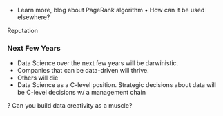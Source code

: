 - Learn more, blog about PageRank algorithm
	• How can it be used elsewhere?

Reputation


### Next Few Years
* Data Science over the next few years will be darwinistic.
* Companies that can be data-driven will thrive.
* Others will die
* Data Science as a C-level position. Strategic decisions about data will be C-level decisions w/ a management chain

? Can you build data creativity as a muscle?